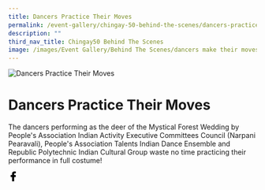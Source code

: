 ```yaml
---
title: Dancers Practice Their Moves
permalink: /event-gallery/chingay-50-behind-the-scenes/dancers-practice-their-moves/
description: ""
third_nav_title: Chingay50 Behind The Scenes
image: /images/Event Gallery/Behind The Scenes/dancers make their moves.png
---
```


![Dancers Practice Their Moves](/images/Event%20Gallery/Behind%20The%20Scenes/dancers%20make%20their%20moves.png)

# **Dancers Practice Their Moves**

The dancers performing as the deer of the Mystical Forest Wedding by People's Association Indian Activity Executive Committees Council (Narpani Pearavali), People's Association Talents Indian Dance Ensemble and Republic Polytechnic Indian Cultural Group waste no time practicing their performance in full costume!

<a href="http://www.facebook.com/sharer.php?u=http://www.chingay.gov.sg/image/event-gallery/dancers-practice-their-moves" style="float:left;">
	<img src="/images/facebook.png" style="width:auto;height:20px;">
</a>